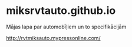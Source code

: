 # miksrvtauto.github.io

Mājas lapa par automobīļiem un to specifikācijām 

http://rvtmiksauto.mypressonline.com/

